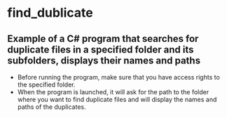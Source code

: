 # find_dublicate
Example of a C# program that searches for duplicate files in a specified folder and its subfolders, displays their names and paths
---
- Before running the program, make sure that you have access rights to the specified folder.
- When the program is launched, it will ask for the path to the folder where you want to find duplicate files and will display the names and paths of the duplicates.
